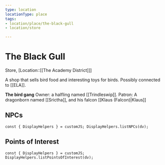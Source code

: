 ```yaml
---
type: location
locationType: place
tags: 
- location/place/the-black-gull
- location/store

---
```


# The Black Gull
Store, [Location::[[The Academy District]]]

A shop that sells bird food and interesting toys for birds. Possibly connected to [[ELA]]. 

**The bird gang**
Owner: a halfling named [[Trindleswip]]. 
Patron: A dragonborn named [[Srictha]], and his falcon [[Klaus (Falcon)|Klaus]] 

## NPCs
```dataviewjs
const { DisplayHelpers } = customJS; DisplayHelpers.listNPCs(dv);
```

## Points of Interest
```dataviewjs
const { DisplayHelpers } = customJS; DisplayHelpers.listPointsOfInterest(dv);
```
